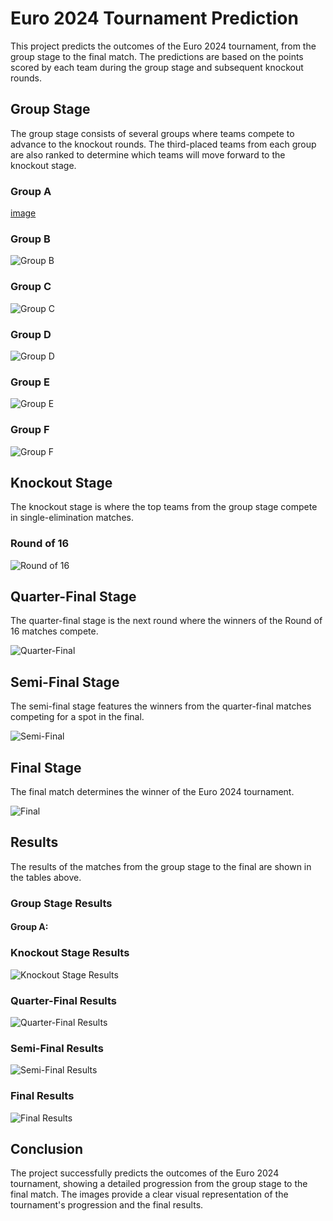 # Euro 2024 Tournament Prediction

This project predicts the outcomes of the Euro 2024 tournament, from the group stage to the final match. The predictions are based on the points scored by each team during the group stage and subsequent knockout rounds.

## Group Stage

The group stage consists of several groups where teams compete to advance to the knockout rounds. The third-placed teams from each group are also ranked to determine which teams will move forward to the knockout stage.

### Group A
[image](https://github.com/ayeshkadike/UEFA-Euro-2024-Predictor/assets/146994029/7bf59221-6815-4716-86a1-294f1ed9c145)

### Group B
![Group B](![image](https://github.com/ayeshkadike/UEFA-Euro-2024-Predictor/assets/146994029/276ac82c-360a-4713-a75c-b7e92aa00ef4)
)

### Group C
![Group C](![image](https://github.com/ayeshkadike/UEFA-Euro-2024-Predictor/assets/146994029/78ac7ae1-aa64-47c6-9c28-2c81eeed99bd)
)

### Group D
![Group D](![image](https://github.com/ayeshkadike/UEFA-Euro-2024-Predictor/assets/146994029/a73264e8-ec6f-449b-aca6-8e4a22cc8443)
)

### Group E
![Group E](![image](https://github.com/ayeshkadike/UEFA-Euro-2024-Predictor/assets/146994029/6988f390-1e5a-413e-aa43-55daf3e98a0b)
)

### Group F
![Group F](![image](https://github.com/ayeshkadike/UEFA-Euro-2024-Predictor/assets/146994029/6f0ff240-4126-408c-b979-639d2a09dd5a)
)

## Knockout Stage

The knockout stage is where the top teams from the group stage compete in single-elimination matches.

### Round of 16
![Round of 16](![image](https://github.com/ayeshkadike/UEFA-Euro-2024-Predictor/assets/146994029/91647059-943c-4610-99df-924dd8e01db9)
)

## Quarter-Final Stage

The quarter-final stage is the next round where the winners of the Round of 16 matches compete.

![Quarter-Final](![image](https://github.com/ayeshkadike/UEFA-Euro-2024-Predictor/assets/146994029/3095d235-cbcf-43c9-9e3c-1528db6ba3ea)
)

## Semi-Final Stage

The semi-final stage features the winners from the quarter-final matches competing for a spot in the final.

![Semi-Final](![image](https://github.com/ayeshkadike/UEFA-Euro-2024-Predictor/assets/146994029/e1767643-0b7d-4134-ab49-f949422c42a7)
)

## Final Stage

The final match determines the winner of the Euro 2024 tournament.

![Final](![image](https://github.com/ayeshkadike/UEFA-Euro-2024-Predictor/assets/146994029/7d5b8c46-68d6-4f97-8bc2-30cc6f566885)
)

## Results

The results of the matches from the group stage to the final are shown in the tables above.

### Group Stage Results
#### Group A:


### Knockout Stage Results
![Knockout Stage Results](path/to/your/image.png)

### Quarter-Final Results
![Quarter-Final Results](path/to/your/image.png)

### Semi-Final Results
![Semi-Final Results](path/to/your/image.png)

### Final Results
![Final Results](path/to/your/image.png)

## Conclusion

The project successfully predicts the outcomes of the Euro 2024 tournament, showing a detailed progression from the group stage to the final match. The images provide a clear visual representation of the tournament's progression and the final results.
